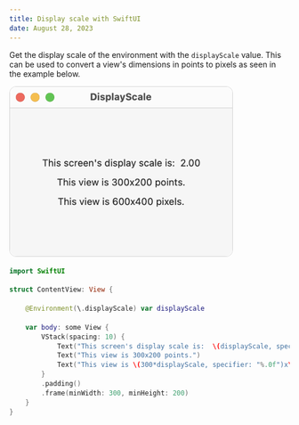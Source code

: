 ```yaml
---
title: Display scale with SwiftUI
date: August 28, 2023
---
```


Get the display scale of the environment with the `displayScale` value. This can be used to convert a view's dimensions in points to pixels as seen in the example below.

<img src="../../assets/images/swiftui-display-scale.png" style="max-width:400px;border:1px solid lightgrey;border-radius:12px;" alt="display scale">

```swift
import SwiftUI

struct ContentView: View {

    @Environment(\.displayScale) var displayScale

    var body: some View {
        VStack(spacing: 10) {
            Text("This screen's display scale is:  \(displayScale, specifier: "%.2f")")
            Text("This view is 300x200 points.")
            Text("This view is \(300*displayScale, specifier: "%.0f")x\(200*displayScale, specifier: "%.0f") pixels.")
        }
        .padding()
        .frame(minWidth: 300, minHeight: 200)
    }
}
```
